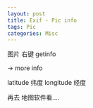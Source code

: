 ```yaml
---
layout: post
title: Exif - Pic info
tags: Pic
categories: Misc
---
```


图片 右键  getinfo

→ more info

latitude  纬度
longitude 经度


再去 地图软件看....
